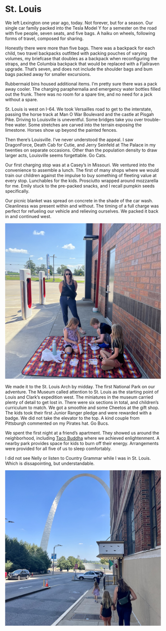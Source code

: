 <template data-parse>2024-08-18 #itsroadtrip</template>

# St. Louis

We left Lexington one year ago, today. Not forever, but for a season. Our single car family packed into the Tesla Model Y for a semester on the road with five people, seven seats, and five bags. A haiku on wheels, following forms of travel, composed for sharing. 

Honestly there were more than five bags. There was a backpack for each child, two travel backpacks outfitted with packing pouches of varying volumes, my briefcase that doubles as a backpack when reconfiguring the straps, and the Columbia backpack that would be replaced with a Fjallraven upgrade. That’s seven, and does not include the shoulder bags and bum bags packed away for smaller excursions. 

Rubbermaid bins housed additional items. I’m pretty sure there was a pack away cooler. The charging paraphernalia and emergency water bottles filled out the frunk. There was no room for a spare tire, and no need for a jack without a spare. 

St. Louis is west on I-64. We took Versailles road to get to the interstate, passing the horse track at Man O War Boulevard and the castle at Pisgah Pike. Driving to Louisville is uneventful. Some bridges take you over trouble-free water. Some stretches are carved into the terrain exposing the limestone. Horses show up beyond the painted fences. 

Then there’s Louisville. I’ve never understood the appeal. I saw DragonForce, Death Cab for Cutie, and Jerry Seinfeld at The Palace in my twenties on separate occasions. Other than the population density to draw larger acts, Louisville seems forgettable. Go Cats. 

Our first charging stop was at a Casey’s in Missouri. We ventured into the convenience to assemble a lunch. The first of many shops where we would train our children against the impulse to buy something of fleeting value at every stop. Lunchables for the kids. Prosciutto wrapped around mozzarella for me. Emily stuck to the pre-packed snacks, and I recall pumpkin seeds specifically. 

Our picnic blanket was spread on concrete in the shade of the car wash. Cleanliness was present within and without. The timing of a full charge was perfect for refueling our vehicle and relieving ourselves. We packed it back in and continued west. 

![A picnic blanket in a parking lot with humans eating processed foods.](blanket.jpg)

We made it to the St. Louis Arch by midday. The first National Park on our adventure. The Museum called attention to St. Louis as the starting point of Louis and Clark’s expedition west. The miniatures in the museum carried plenty of detail to get lost in. There were six sections in total, and children’s curriculum to match. We got a smoothie and some Cheetos at the gift shop. The kids took their first Junior Ranger pledge and were rewarded with a badge. We did not take the elevator to the top. A kind couple from Pittsburgh commented on my Pirates hat. Go Bucs.

We spent the first night at a friend’s apartment. They showed us around the neighborhood, including [Taco Buddha](https://tacobuddha.com/) where we achieved enlightenment. A nearby park provides space for kids to burn off their energy. Arrangements were provided for all five of us to sleep comfortably. 

I did not see Nelly or listen to Country Grammar while I was in St. Louis. Which is dissapointing, but understandable.

![Humans walking towards a silver arch.](arch.jpg)